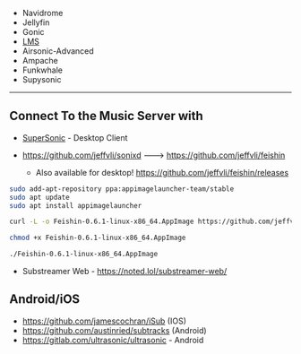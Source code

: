 * Navidrome
* Jellyfin
* Gonic
* [LMS](https://github.com/epoupon/lms)
* Airsonic-Advanced
* Ampache
* Funkwhale
* Supysonic

---

## Connect To the Music Server with

* [SuperSonic](https://github.com/dweymouth/supersonic) - Desktop Client


* https://github.com/jeffvli/sonixd ---> https://github.com/jeffvli/feishin
    * Also available for desktop! https://github.com/jeffvli/feishin/releases

```sh
sudo add-apt-repository ppa:appimagelauncher-team/stable
sudo apt update
sudo apt install appimagelauncher

curl -L -o Feishin-0.6.1-linux-x86_64.AppImage https://github.com/jeffvli/feishin/releases/download/v0.6.1/Feishin-0.6.1-linux-x86_64.AppImage

chmod +x Feishin-0.6.1-linux-x86_64.AppImage

./Feishin-0.6.1-linux-x86_64.AppImage

```

* Substreamer Web - https://noted.lol/substreamer-web/

## Android/iOS

* https://github.com/jamescochran/iSub (IOS)
* https://github.com/austinried/subtracks (Android)
* https://gitlab.com/ultrasonic/ultrasonic - Android



